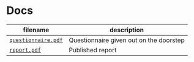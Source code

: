 # Docs

| filename | description |
|-|-|
| [`questionnaire.pdf`](questionnaire.pdf) | Questionnaire given out on the doorstep |
| [`report.pdf`](report.pdf) | Published report |
